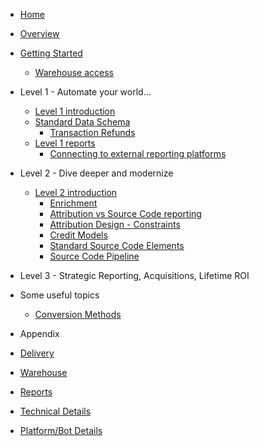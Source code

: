 * [Home](/)

* [Overview](overview)
* [Getting Started](startup/general)
  * [Warehouse access](startup/warehouse_access)

* Level 1 - Automate your world...
  * [Level 1 introduction](level1/level1_intro)
  * [Standard Data Schema](schema/ "Warehouse Object Schema")
  	* [Transaction Refunds](enrichment/refunds "Refunds")
  * [Level 1 reports](level1/level1_reports)
    * [Connecting to external reporting platforms](level1/level1_reports_external)

* Level 2 - Dive deeper and modernize
  * [Level 2 introduction](level2/level2_intro)
	* [Enrichment](enrichment/ "Data enrichment")
	* [Attribution vs Source Code reporting](enrichment/attribution/reporting_split "Attribution vs Source Code")
	* [Attribution Design - Constraints](enrichment/attribution/constrained "Attribution Design - Constraints")
	* [Credit Models](enrichment/attribution/models "Credit Models")
	* [Standard Source Code Elements](enrichment/source_code_elements "Source Code ")
	* [Source Code Pipeline](enrichment/pipeline "Source Code Pipeline")

* Level 3 - Strategic Reporting, Acquisitions, Lifetime ROI

* Some useful topics

	* [Conversion Methods](enrichment/attribution/conversions "Conversion overview")

* Appendix

* [Delivery](delivery/ "Delivery Options")
* [Warehouse](delivery/warehouse/ "Warehouse")
* [Reports](delivery/reports/ "Reports")

* [Technical Details](etl/ "Extract, Transform, Load")
* [Platform/Bot Details](etl/bots/ "Platform/Bot Details")
